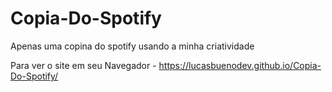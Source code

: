 # Copia-Do-Spotify
Apenas uma copina do spotify usando a minha criatividade

Para ver o site em seu Navegador - https://lucasbuenodev.github.io/Copia-Do-Spotify/
